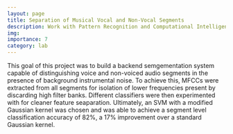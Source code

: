 ```yaml
---
layout: page
title: Separation of Musical Vocal and Non-Vocal Segments  
description: Work with Pattern Recognition and Computational Intelligence Laboratory at NIT Trichy
img: 
importance: 7
category: lab
---
```


This goal of this project was to build a backend semgementation system capable of distinguishing voice and non-voiced audio segments in the presence of background instrumental noise. To achieve this, MFCCs were extracted from all segments for isolation of lower frequencies present by discarding high filter banks. Different classifiers were then experimented with for cleaner feature seaparation. Ultimately, an SVM with a modified Gaussian kernel was chosen and was able to achieve a segment level classification accuracy of 82%, a 17% improvement over a standard Gaussian kernel. 